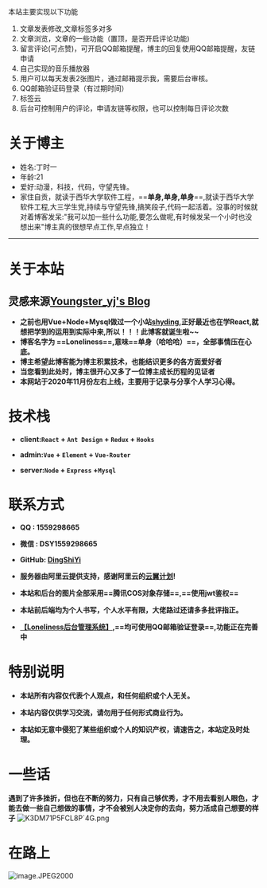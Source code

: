 本站主要实现以下功能
1. 文章发表修改,文章标签多对多
2. 文章浏览，文章的一些功能（置顶，是否开启评论功能)
3. 留言评论(可点赞)，可开启QQ邮箱提醒，博主的回复使用QQ邮箱提醒，友链申请
4. 自己实现的音乐播放器
5. 用户可以每天发表2张图片，通过邮箱提示我，需要后台审核。
6. QQ邮箱验证码登录（有过期时间）
7. 标签云
8. 后台可控制用户的评论，申请友链等权限，也可以控制每日评论次数

#  关于博主
- 姓名:丁时一
- 年龄:21
- 爱好:动漫，科技，代码，守望先锋。
- 家住自贡，就读于西华大学软件工程，==**单身,单身,单身**==,就读于西华大学软件工程,大三学生党,持续与守望先锋,搞笑段子,代码一起活着。没事的时候就对着博客发呆:"我可以加一些什么功能,要怎么做呢,有时候发呆一个小时也没想出来"博主真的很想早点工作,早点独立！

----

# 关于本站
## 灵感来源[Youngster_yj's Blog](https://jsfan.net)
- **之前也用Vue+Node+Mysql做过一个小站[shyding](http://www.dingshiyi.top/vue),正好最近也在学React,就想把学到的运用到实际中来,所以！！！此博客就诞生啦~~**
- **博客名字为 ==Loneliness==,意味==单身（哈哈哈）==，全部事情压在心底。**
- **博主希望此博客能为博主积累技术，也能结识更多的各方面爱好者**
- **当您看到此处时，博主很开心又多了一位博主成长历程的见证者**
- **本网站于2020年11月份左右上线，主要用于记录与分享个人学习心得。**

# 技术栈
- **client:`React` + `Ant Design` + `Redux` + `Hooks`**

- **admin:`Vue` + `Element` + `Vue-Router`**

- **server:`Node` + `Express` +`Mysql`**

# 联系方式
- **QQ : 1559298665**

- **微信 : DSY1559298665**

- **GitHub: [DingShiYi](https://github.com/)**
- **服务器由阿里云提供支持，感谢阿里云的[云翼计划](https://developer.aliyun.com/plan/grow-up1spm=5176.10695662.1173276.1.3550315cSQLSmv)!**
- **本站和后台的图片全部采用==腾讯COS对象存储==,==使用jwt鉴权==**
- **本站前后端均为个人书写，个人水平有限，大佬路过还请多多批评指正。**
- **[【Loneliness后台管理系统】](http://www.dingshiyi.top/dist),==均可使用QQ邮箱验证登录==,功能正在完善中**

# 特别说明
- **本站所有内容仅代表个人观点，和任何组织或个人无关。**

- **本站内容仅供学习交流，请勿用于任何形式商业行为。**

- **本站如无意中侵犯了某些组织或个人的知识产权，请速告之，本站定及时处理。**

# 一些话
**遇到了许多挫折，但也在不断的努力，只有自己够优秀，才不用去看别人眼色，才能去做一些自己想做的事情，才不会被别人决定你的去向，努力活成自己想要的样子**
![K3DM71P5FCL8P`4G.png](https://blog-1303885568.cos.ap-chengdu.myqcloud.com/img/DSY-1604456605965.png)

# 在路上
![image.JPEG2000](https://blog-1303885568.cos.ap-chengdu.myqcloud.com/img/DSY-1610436872617.JPEG2000)
